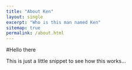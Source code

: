 ```yaml
---
title: "About Ken"
layout: single
excerpt: "Who is this man named Ken"
sitemap: true
permalink: /about.html
---
```


#Hello there

This is just a little snippet to see how this works...